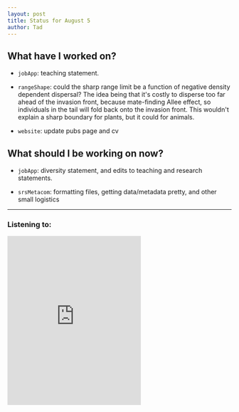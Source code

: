 ```yaml
---
layout: post
title: Status for August 5
author: Tad
---
```


## What have I worked on?

* `jobApp`: teaching statement.


* `rangeShape`: could the sharp range limit be a function of negative density dependent dispersal? The idea being that it's costly to disperse too far ahead of the invasion front, because mate-finding Allee effect, so individuals in the tail will fold back onto the invasion front. This wouldn't explain a sharp boundary for plants, but it could for animals.


* `website`: update pubs page and cv



## What should I be working on now?

* `jobApp`: diversity statement, and edits to teaching and research statements.

* `srsMetacom`: formatting files, getting data/metadata pretty, and other small logistics





---

### Listening to:
 <iframe src='https://embed.spotify.com/?uri=spotify%3Atrack%3A7ofZgS5xDW0XodfjaXWvZG' width='300' height='380' frameborder='0' allowtransparency='true'></iframe>
 <i class='fa fa-code' style='color:pink'></i>
